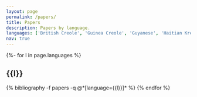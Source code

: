 ```yaml
---
layout: page
permalink: /papers/
title: Papers
description: Papers by language.
languages: ['British Creole', 'Guinea Creole', 'Guyanese', 'Haitian Kreyol', 'Mauritian Creole', 'Nigerian Pidgin', 'Singlish', 'West African Pidgin', 'Jamaican Creole English', 'Guadeloupean Creole', 'Antillean Creole', '*Many']
nav: true
---
```

<div class="publications">

{%- for l in page.languages %}
  <h2 class="language">{{l}}</h2>
  {% bibliography -f papers -q @*[language={{l}}]* %}
{% endfor %}

</div>
